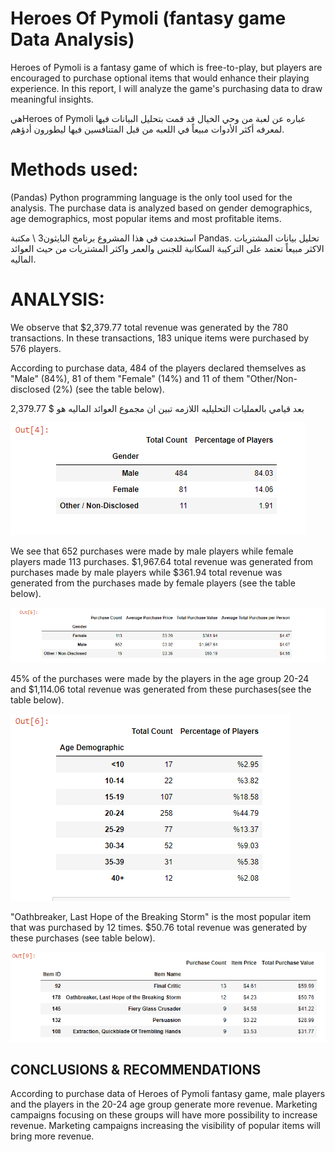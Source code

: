 # Heroes Of Pymoli (fantasy game Data Analysis)

Heroes of Pymoli is a fantasy game of which is free-to-play, but players are encouraged to purchase optional items that would enhance their playing experience. In this report, I will analyze the game's purchasing data to draw meaningful insights.

هيHeroes of Pymoli  عباره عن لعبة من وحي الخيال قد قمت بتحليل البيانات فيها لمعرفه أكثر الأدوات مبيعاً في اللعبه من قبل المتنافسين فيها ليطورون أدؤهم.

# Methods used:

(Pandas) Python programming language is the only tool used for the analysis. The purchase data is analyzed based on gender demographics, age demographics, most popular items and most profitable items.

استخدمت في هذا المشروع برنامج البايثون3 \ مكتبة Pandas. تحليل بيانات المشتريات الاكثر مبيعاً تعتمد على التركيبة السكانية للجنس والعمر واكثر المشتريات من حيث العوائد الماليه.   
# ANALYSIS:

We observe that $2,379.77 total revenue was generated by the 780 transactions. In these transactions, 183 unique items were purchased by 576 players.

According to purchase data, 484 of the players declared themselves as "Male" (84%), 81 of them "Female" (14%) and 11 of them "Other/Non-disclosed (2%) (see the table below).

بعد قيامي بالعمليات التحليليه اللازمه تبين ان مجموع العوائد الماليه هو $ 2,379.77

![Figure 1](Images/Heropic1.PNG)


We see that 652 purchases were made by male players while female players made 113 purchases. $1,967.64 total revenue was generated from purchases made by male players while $361.94 total revenue was generated from the purchases made by female players (see the table below).

![Figure 2](Images/Heropic2.PNG)

45% of the purchases were made by the players in the age group 20-24 and $1,114.06 total revenue was generated from these purchases(see the table below). 

![Figure 3](Images/heropic3.PNG)

"Oathbreaker, Last Hope of the Breaking Storm" is the most popular item that was purchased by 12 times. $50.76 total revenue was generated by these purchases (see table below). 

![Figure 4](Images/hero6.PNG)

## CONCLUSIONS & RECOMMENDATIONS

According to purchase data of Heroes of Pymoli fantasy game, male players and the players in the 20-24 age group generate more revenue. Marketing campaigns focusing on these groups will have more possibility to increase revenue. Marketing campaigns increasing the visibility of popular items will bring more revenue. 

